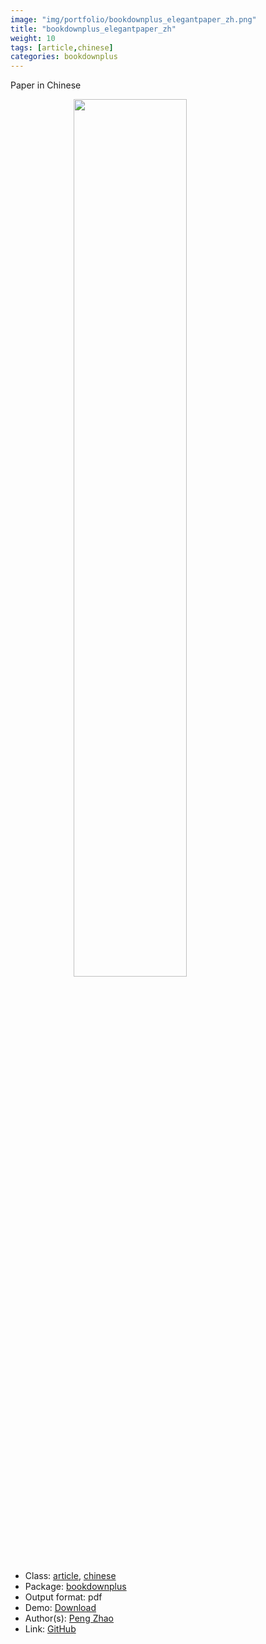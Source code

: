```yaml
---
image: "img/portfolio/bookdownplus_elegantpaper_zh.png"
title: "bookdownplus_elegantpaper_zh"
weight: 10
tags: [article,chinese]
categories: bookdownplus
---
```


Paper in Chinese

<!--more-->

<a href="../../img/portfolio/bookdownplus_elegantpaper_zh.png"><img class = "jf-image-shadow" src="../../img/portfolio/bookdownplus_elegantpaper_zh.png" style="display: block; margin: auto;" width="60%"></a>

- Class: [article](../../tags/article), [chinese](../../tags/chinese)
- Package: [bookdownplus](bookdownplus)
- Output format: pdf
- Demo: [Download](https://pzhaonet.github.io/bookdownplus/upload/elegantpaper_zh/showcase/_main.pdf)
- Author(s): [Peng Zhao](https://pzhao.org)
- Link: [GitHub](https://github.com/pzhaonet/bookdownplus)


